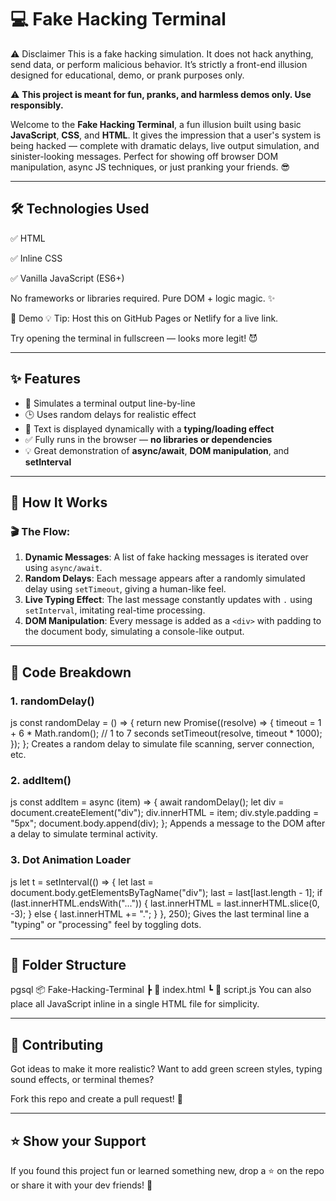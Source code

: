 # 💻 Fake Hacking Terminal

⚠️ Disclaimer
This is a fake hacking simulation. It does not hack anything, send data, or perform malicious behavior. It’s strictly a front-end illusion designed for educational, demo, or prank purposes only.

⚠️ **This project is meant for fun, pranks, and harmless demos only. Use responsibly.**

Welcome to the **Fake Hacking Terminal**, a fun illusion built using basic **JavaScript**, **CSS**, and **HTML**. It gives the impression that a user's system is being hacked — complete with dramatic delays, live output simulation, and sinister-looking messages. Perfect for showing off browser DOM manipulation, async JS techniques, or just pranking your friends. 😎

---

## 🛠 Technologies Used
✅ HTML

✅ Inline CSS

✅ Vanilla JavaScript (ES6+)

No frameworks or libraries required. Pure DOM + logic magic. ✨

📸 Demo
💡 Tip: Host this on GitHub Pages or Netlify for a live link.

Try opening the terminal in fullscreen — looks more legit! 😈

---

## ✨ Features

- 📜 Simulates a terminal output line-by-line
- 🕒 Uses random delays for realistic effect
- 🧠 Text is displayed dynamically with a **typing/loading effect**
- ✅ Fully runs in the browser — **no libraries or dependencies**
- 💡 Great demonstration of **async/await**, **DOM manipulation**, and **setInterval**

---

## 🚀 How It Works

### 🎬 The Flow:

1. **Dynamic Messages**: A list of fake hacking messages is iterated over using `async/await`.
2. **Random Delays**: Each message appears after a randomly simulated delay using `setTimeout`, giving a human-like feel.
3. **Live Typing Effect**: The last message constantly updates with `.` using `setInterval`, imitating real-time processing.
4. **DOM Manipulation**: Every message is added as a `<div>` with padding to the document body, simulating a console-like output.

---

## 🧪 Code Breakdown

### 1. **randomDelay()**

js
const randomDelay = () => {
    return new Promise((resolve) => {
        timeout = 1 + 6 * Math.random(); // 1 to 7 seconds
        setTimeout(resolve, timeout * 1000);
    });
};
Creates a random delay to simulate file scanning, server connection, etc.

### 2. **addItem()**

js
const addItem = async (item) => {
    await randomDelay();
    let div = document.createElement("div");
    div.innerHTML = item;
    div.style.padding = "5px";
    document.body.append(div);
};
Appends a message to the DOM after a delay to simulate terminal activity.


### 3. **Dot Animation Loader**

js
let t = setInterval(() => {
    let last = document.body.getElementsByTagName("div");
    last = last[last.length - 1];
    if (last.innerHTML.endsWith("...")) {
        last.innerHTML = last.innerHTML.slice(0, -3);
    } else {
        last.innerHTML += ".";
    }
}, 250);
Gives the last terminal line a "typing" or "processing" feel by toggling dots.

---
## 📁 Folder Structure

pgsql
📦 Fake-Hacking-Terminal
 ┣ 📄 index.html
 ┗ 📄 script.js
You can also place all JavaScript inline in a single HTML file for simplicity.

---

## 🙌 **Contributing**
Got ideas to make it more realistic? Want to add green screen styles, typing sound effects, or terminal themes?

Fork this repo and create a pull request! 🔧

---

## ⭐️ **Show your Support**
If you found this project fun or learned something new, drop a ⭐ on the repo or share it with your dev friends! 🤘
